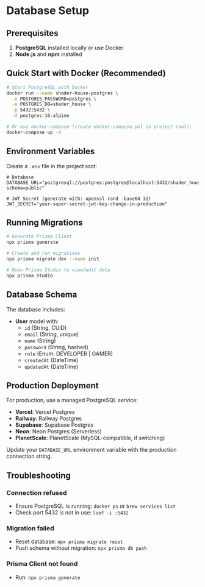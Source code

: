 # Database Setup

## Prerequisites

1. **PostgreSQL** installed locally or use Docker
2. **Node.js** and **npm** installed

## Quick Start with Docker (Recommended)

```bash
# Start PostgreSQL with Docker
docker run --name shader-house-postgres \
  -e POSTGRES_PASSWORD=postgres \
  -e POSTGRES_DB=shader_house \
  -p 5432:5432 \
  -d postgres:16-alpine

# Or use docker-compose (create docker-compose.yml in project root):
docker-compose up -d
```

## Environment Variables

Create a `.env` file in the project root:

```env
# Database
DATABASE_URL="postgresql://postgres:postgres@localhost:5432/shader_house?schema=public"

# JWT Secret (generate with: openssl rand -base64 32)
JWT_SECRET="your-super-secret-jwt-key-change-in-production"
```

## Running Migrations

```bash
# Generate Prisma Client
npx prisma generate

# Create and run migrations
npx prisma migrate dev --name init

# Open Prisma Studio to view/edit data
npx prisma studio
```

## Database Schema

The database includes:

- **User** model with:
  - `id` (String, CUID)
  - `email` (String, unique)
  - `name` (String)
  - `password` (String, hashed)
  - `role` (Enum: DEVELOPER | GAMER)
  - `createdAt` (DateTime)
  - `updatedAt` (DateTime)

## Production Deployment

For production, use a managed PostgreSQL service:

- **Vercel**: Vercel Postgres
- **Railway**: Railway Postgres
- **Supabase**: Supabase Postgres
- **Neon**: Neon Postgres (Serverless)
- **PlanetScale**: PlanetScale (MySQL-compatible, if switching)

Update your `DATABASE_URL` environment variable with the production connection string.

## Troubleshooting

### Connection refused
- Ensure PostgreSQL is running: `docker ps` or `brew services list`
- Check port 5432 is not in use: `lsof -i :5432`

### Migration failed
- Reset database: `npx prisma migrate reset`
- Push schema without migration: `npx prisma db push`

### Prisma Client not found
- Run: `npx prisma generate`

